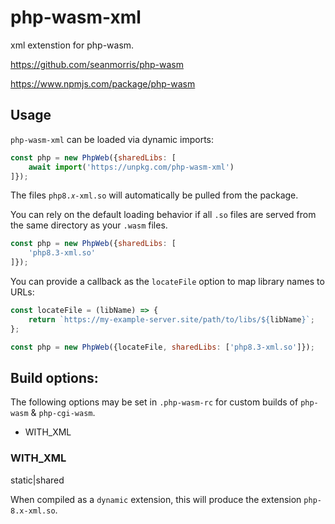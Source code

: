 # php-wasm-xml

xml extenstion for php-wasm.

https://github.com/seanmorris/php-wasm

https://www.npmjs.com/package/php-wasm

## Usage

`php-wasm-xml` can be loaded via dynamic imports:

```javascript
const php = new PhpWeb({sharedLibs: [
	await import('https://unpkg.com/php-wasm-xml')
]});
```

The files `php8.𝑥-xml.so` will automatically be pulled from the package.

You can rely on the default loading behavior if all `.so` files are served from the same directory as your `.wasm` files.

```javascript
const php = new PhpWeb({sharedLibs: [
	'php8.3-xml.so'
]});
```

You can provide a callback as the `locateFile` option to map library names to URLs:

```javascript
const locateFile = (libName) => {
	return `https://my-example-server.site/path/to/libs/${libName}`;
};

const php = new PhpWeb({locateFile, sharedLibs: ['php8.3-xml.so']});
```

## Build options:

The following options may be set in `.php-wasm-rc` for custom builds of `php-wasm` & `php-cgi-wasm`.

* WITH_XML

### WITH_XML

static|shared

When compiled as a `dynamic` extension, this will produce the extension `php-8.x-xml.so`.
